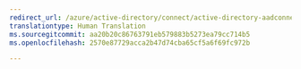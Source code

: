 ```yaml
---
redirect_url: /azure/active-directory/connect/active-directory-aadconnect-troubleshoot-connectivity
translationtype: Human Translation
ms.sourcegitcommit: aa20b20c86763791eb579883b5273ea79cc714b5
ms.openlocfilehash: 2570e87729acca2b47d74cba65cf5a6f69fc972b

---
```




<!--HONumber=Feb17_HO3-->


